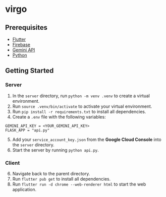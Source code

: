 # virgo

## Prerequisites
- [Flutter](https://docs.flutter.dev)
- [Firebase]()
- [Gemini API]()
- [Python]()

## Getting Started
### Server
1. In the `server` directory, run `python -m venv .venv` to create a virtual environment.
2. Run `source .venv/bin/activate` to activate your virtual environment.
3. Run `pip install -r requirements.txt` to install all dependencies.
4. Create a `.env` file with the following variables:  
```
GEMINI_API_KEY = <YOUR_GEMINI_API_KEY>
FLASK_APP = "api.py"
```
5. Add your `service_account_key.json` from the **Google Cloud Console** into the `server` directory.
4. Start the server by running `python api.py`.
### Client
6. Navigate back to the parent directory.
7. Run `flutter pub get` to install all dependencies.
8. Run `flutter run -d chrome --web-renderer html` to start the web application.

